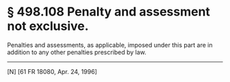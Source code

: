 # § 498.108   Penalty and assessment not exclusive.

Penalties and assessments, as applicable, imposed under this part are in addition to any other penalties prescribed by law.



---

[N] [61 FR 18080, Apr. 24, 1996]




